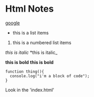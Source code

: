 # Html Notes

[google](www.google.com)

- this is a list items

1. this is a numbered list items

_this is italic_
*this is italic_

__this is bold__
**this is bold**


```
function thing(){
  console.log("i'm a block of code");
}
```


Look in the 'index.html'
